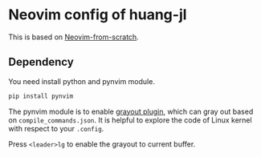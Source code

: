 # Neovim config of huang-jl

This is based on  [Neovim-from-scratch](https://github.com/LunarVim/Neovim-from-scratch).

## Dependency

You need install python and pynvim module.

```bash
pip install pynvim
```

The pynvim module is to enable [grayout plugin](https://github.com/mphe/grayout.vim), which can gray out based on `compile_commands.json`.
It is helpful to explore the code of Linux kernel with respect to your `.config`.

Press `<leader>lg` to enable the grayout to current buffer.
